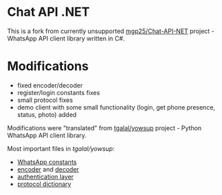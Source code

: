 Chat API .NET
===========

This is a fork from currently unsupported [mgp25/Chat-API-NET](https://github.com/mgp25/Chat-API-NET) project - WhatsApp API client library written in C#.

# Modifications
- fixed encoder/decoder
- register/login constants fixes
- small protocol fixes
- demo client with some small functionality (login, get phone presence, status, photo) added

Modifications were "translated" from [tgalal/yowsup](https://github.com/tgalal/yowsup) project - Python WhatsApp API client library.

Most important files in *tgalal/yowsup*:
- [WhatsApp constants](https://github.com/tgalal/yowsup/tree/master/yowsup/env)
- [encoder](https://github.com/tgalal/yowsup/blob/master/yowsup/layers/coder/encoder.py) and [decoder](https://github.com/tgalal/yowsup/blob/master/yowsup/layers/coder/decoder.py)
- [authentication layer](https://github.com/tgalal/yowsup/blob/master/yowsup/layers/auth/layer_authentication.py)
- [protocol dictionary](https://github.com/tgalal/yowsup/blob/master/yowsup/layers/coder/tokendictionary.py)

